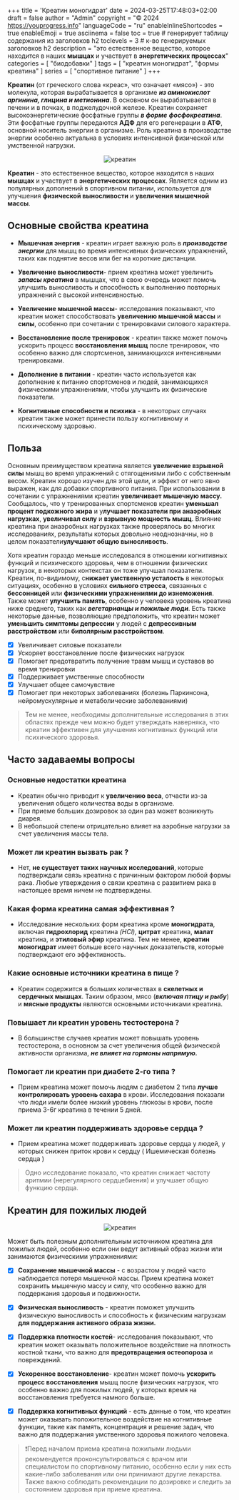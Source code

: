 +++
title = 'Креатин моногидрат'
date = 2024-03-25T17:48:03+02:00
draft = false
author = "Admin"
copyright = "© 2024 https://youprogress.info"
languageCode = "ru"
enableInlineShortcodes = true
enableEmoji = true
asciinema = false
toc = true # генерирует таблицу содержания из заголовков h2
toclevels = 3 # к-во генерируемых заголовков h2
description = "это естественное вещество, которое находится в наших **мышцах** и участвует в **энергетических процессах**"
categories = [ "биодобавки" ]
tags = [ "креатин моногидрат", "формы креатина" ]
series = [ "спортивное питание" ]
+++


**Креатин** (от греческого слова «креас», что означает «мясо») - это молекула, которая вырабатывается в организме ***из аминокислот аргинина, глицина и метионина***. В основном он вырабатывается в печени и в почках, в поджелудочной железе. Креатин сохраняет высокоэнергетические фосфатные группы ***в форме*** ***фосфокреатина***. Эти фосфатные группы передаются **АДФ** для его регенерации в **АТФ**, основной носитель энергии в организме. Роль креатина в производстве энергии особенно актуальна в условиях интенсивной физической или умственной нагрузки.

<center>

![креатин](/food/креатин/креатин-1.png)

</center>

**Креатин** - это естественное вещество, которое находится в наших **мышцах** и участвует в **энергетических процессах**. Является одним из популярных дополнений в спортивном питании, используется для улучшения **физической выносливости** и **увеличения мышечной массы**. 

## Основные свойства креатина

- **Мышечная энергия** - креатин играет важную роль в ***производстве энергии*** для мышц во время интенсивных физических упражнений, таких как поднятие весов или бег на короткие дистанции.
    
-   **Увеличение выносливости**- прием креатина может увеличить ***запасы креатина*** в мышцах, что в свою очередь может помочь улучшить выносливость и способность к выполнению повторных упражнений с высокой интенсивностью.
    
-   **Увеличение мышечной массы**- исследования показывают, что креатин может способствовать **увеличению мышечной массы** и **силы**, особенно при сочетании с тренировками силового характера.
    
- **Восстановление после тренировок** - креатин также может помочь ускорить процесс **восстановления мышц** после тренировок, что особенно важно для спортсменов, занимающихся интенсивными тренировками.
    
- **Дополнение в питании** - креатин часто используется как дополнение к питанию спортсменов и людей, занимающихся физическими упражнениями, чтобы улучшить их физические показатели.

- **Когнитивные способности и психика** - в некоторых случаях креатин также может принести пользу когнитивному и психическому здоровью.

## Польза

Основным преимуществом креатина является **увеличение взрывной силы** мышц во время упражнений с отягощениями либо с собственным весом. Креатин хорошо изучен для этой цели, и эффект от него явно выражен, как для добавки спортивного питания.  При использовании в сочетании с упражнениями креатин  **увеличивает мышечную массу.** Сообщалось, что у тренированных спортсменов креатин **уменьшал процент подкожного жира** и у**лучшает показатели при анаэробных нагрузках**, **увеличивал силу** и **взрывную мощность мышц**. Влияние креатина при анаэробных нагрузках также проверялось во многих исследованиях, результаты которых довольно неоднозначны, но в целом показатели**улучшают общую выносливость**. 

Хотя креатин гораздо меньше исследовался в отношении когнитивных функций и психического здоровья, чем в отношении физических нагрузок, в некоторых контекстах он тоже улучшал показатели. Креатин, по-видимому, с**нижает умственную усталость** в некоторых ситуациях, особенно в условиях **сильного стресса**, связанных с **бессонницей** или **физическими упражнениями до изнеможения**. Также может **улучшить память**, особенно у человека уровень креатина ниже среднего, таких как ***вегетарианцы и пожилые люди***. Есть также некоторые данные, позволяющие предположить, что креатин может **уменьшить симптомы депрессии** у людей с **депрессивным расстройством** или **биполярным расстройством**. 

- [x] Увеличивает силовые показатели
- [x] Ускоряет восстановление после физических нагрузок
- [x] Помогает предотвратить получение травм мышц и суставов во время тренировки
- [x] Поддерживает умственные способности
- [x] Улучшает общее самочувствие
- [x] Помогает при некоторых заболеваниях (болезнь Паркинсона, нейромускулярные и метаболические заболеваниями)

> Тем не менее, необходимы дополнительные исследования в этих областях
> прежде чем можно будет утверждать наверняка, что креатин эффективен
> для улучшения когнитивных функций или психического здоровья.

## Часто задаваемы вопросы

### Основные недостатки креатина

- Креатин обычно приводит к **увеличению веса**, отчасти из-за увеличения общего количества воды в организме.
- При приеме больших дозировок за один раз может возникнуть диарея.
- В небольшой степени отрицательно влияет на аэробные нагрузки за счет увеличения массы тела.

### Может ли креатин вызвать рак ?

- Нет, **не существует таких научных исследований**, которые подтверждали связь креатина с причинным фактором любой формы рака. Любые утверждения о связи креатина с развитием рака в настоящее время ничем не подтверждены.

### Какая форма креатина самая эффективная ?

- Исследование нескольких форм креатина кроме **моногидрата**, включая **гидрохлорид** креатина *(HCl),* **цитрат** креатина, **малат** креатина,  и **этиловый эфир** креатина. Тем не менее, **креатин моногидрат** имеет больше всего научных доказательств, которые подтверждают его эффективность.

### Какие основные источники креатина в пище ?

- Креатин содержится в больших количествах в **скелетных и сердечных мышцах**. Таким образом, мясо (***включая птицу и рыбу***) и **мясные продукты** являются основными источниками креатина.

### Повышает ли креатин уровень тестостерона ?

- В большинстве случаев креатин может повышать уровень тестостерона, в основном за счет увеличения общей физической активности организма, ***не влияет на гормоны напрямую.***

### Помогает ли креатин при диабете 2-го типа ?

- Прием креатина может помочь людям с диабетом 2 типа **лучше контролировать уровень сахара** в крови. Исследования показали что люди имели более низкий уровень глюкозы в крови, после приема 3-6г креатина в течении 5 дней.

### Может ли креатин поддерживать здоровье сердца ?

- Прием креатина может поддерживать здоровье сердца у людей, у которых снижен приток крови к сердцу ( Ишемическая болезнь сердца )

> Одно исследование показало, что креатин снижает частоту аритмии
> (нерегулярного сердцебиения) и улучшает общую функцию сердца.

## Креатин для пожилых людей

<center>

![креатин](/food/креатин/креатин-2.jpg)

</center>

Может быть полезным дополнительным источником креатина для пожилых людей, особенно если они ведут активный образ жизни или занимаются физическими упражнениями:

- [x] **Cохранение мышечной массы** - с возрастом у людей часто наблюдается потеря мышечной массы. Прием креатина может сохранить мышечную массу и силу, что особенно важно для поддержания здоровья и подвижности.
    
- [x] **Физическая выносливость** - креатин поможет улучшить физическую выносливость и способность к физическим нагрузкам **для поддержания активного образа жизни.**
    
- [x]   **Поддержка плотности костей**- исследования показывают, что креатин может оказывать положительное воздействие на плотность костной ткани, что важно для **предотвращения остеопороза** и повреждений.
    
- [x]  **Ускоренное восстановление**- креатин может помочь **ускорить процесс восстановления** мышц после физических нагрузок, что особенно важно для пожилых людей, у которых время на восстановления требуется намного больше.
    
- [x]  **Поддержка когнитивных функций** - есть данные о том, что креатин может оказывать положительное воздействие на когнитивные функции, такие как память, концентрация и решение задач, что важно для поддержания умственного здоровья пожилого человека.
    

> ❗Перед началом приема креатина пожилыми людьми рекомендуется
> проконсультироваться с врачом или специалистом по спортивному питанию,
> особенно если у них есть какие-либо заболевания или они принимают
> другие лекарства. Также важно соблюдать рекомендации по дозировке и
> следить за состоянием здоровья при приеме креатина.
